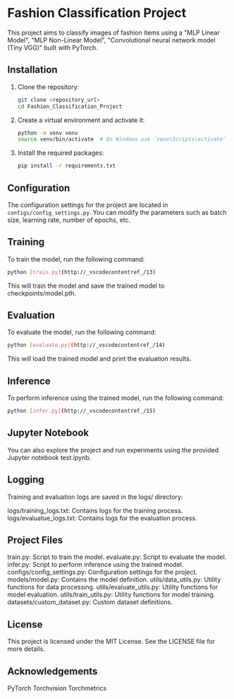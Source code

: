 # Fashion Classification Project

This project aims to classify images of fashion items using a "MLP Linear Model", "MLP Non-Linear Model", "Convolutional neural network model (Tiny VGG)" built with PyTorch.

## Installation

1. Clone the repository:
    ```sh
    git clone <repository_url>
    cd Fashion_Classification_Project
    ```

2. Create a virtual environment and activate it:
    ```sh
    python -m venv venv
    source venv/bin/activate  # On Windows use `venv\Scripts\activate`
    ```

3. Install the required packages:
    ```sh
    pip install -r requirements.txt
    ```

## Configuration

The configuration settings for the project are located in `configs/config_settings.py`. You can modify the parameters such as batch size, learning rate, number of epochs, etc.

## Training

To train the model, run the following command:
```sh
python [train.py](http://_vscodecontentref_/13)
```
This will train the model and save the trained model to checkpoints/model.pth.

## Evaluation
To evaluate the model, run the following command:
```sh
python [evaluate.py](http://_vscodecontentref_/14)
```
This will load the trained model and print the evaluation results.

## Inference
To perform inference using the trained model, run the following command:
```sh
python [infer.py](http://_vscodecontentref_/15)
```

## Jupyter Notebook
You can also explore the project and run experiments using the provided Jupyter notebook test.ipynb.

## Logging
Training and evaluation logs are saved in the logs/ directory:

logs/training_logs.txt: Contains logs for the training process.
logs/evaluatue_logs.txt: Contains logs for the evaluation process.

## Project Files
train.py: Script to train the model.
evaluate.py: Script to evaluate the model.
infer.py: Script to perform inference using the trained model.
configs/config_settings.py: Configuration settings for the project.
models/model.py: Contains the model definition.
utils/data_utils.py: Utility functions for data processing.
utils/evaluate_utils.py: Utility functions for model evaluation.
utils/train_utils.py: Utility functions for model training.
datasets/custom_dataset.py: Custom dataset definitions.

## License
This project is licensed under the MIT License. See the LICENSE file for more details.

## Acknowledgements
PyTorch
Torchvision
Torchmetrics